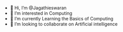 - 👋 Hi, I’m @Jagathieswaran
- 👀 I’m interested in Computing
- 🌱 I’m currently Learning the Basics of Computing
- 💞️ I’m looking to collaborate on Artificial intelligence


